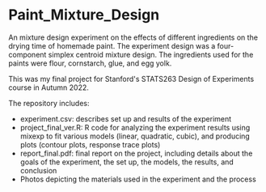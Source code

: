 # Paint_Mixture_Design
An mixture design experiment on the effects of different ingredients on the drying time of homemade paint. The experiment design was a four-component simplex centroid mixture design. The ingredients used for the paints were flour, cornstarch, glue, and egg yolk.

This was my final project for Stanford's STATS263 Design of Experiments course in Autumn 2022.

The repository includes:
* experiment.csv: describes set up and results of the experiment 
* project_final_ver.R: R code for analyzing the experiment results using mixexp to fit various models (linear, quadratic, cubic), and producing plots (contour plots, response trace plots)
* report_final.pdf: final report on the project, including details about the goals of the experiment, the set up, the models, the results, and conclusion
* Photos depicting the materials used in the experiment and the process
